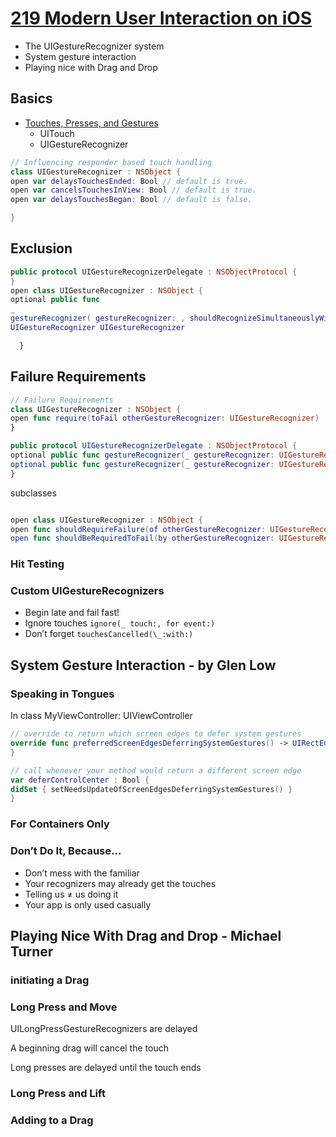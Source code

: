 
# [219 Modern User Interaction on iOS](https://developer.apple.com/videos/play/wwdc2017/219/)


* The UIGestureRecognizer system
* System gesture interaction
* Playing nice with Drag and Drop


## Basics

* [Touches, Presses, and Gestures](https://developer.apple.com/documentation/uikit/touches_presses_and_gestures)
  * UITouch
  * UIGestureRecognizer



```swift
// Influencing responder based touch handling
class UIGestureRecognizer : NSObject {
open var delaysTouchesEnded: Bool // default is true.
open var cancelsTouchesInView: Bool // default is true.
open var delaysTouchesBegan: Bool // default is false.

}
```    
## Exclusion
```swift
public protocol UIGestureRecognizerDelegate : NSObjectProtocol {
}
open class UIGestureRecognizer : NSObject {
optional public func
_
gestureRecognizer( gestureRecognizer: , shouldRecognizeSimultaneouslyWith otherGestureRecognizer: ) -> Bool
UIGestureRecognizer UIGestureRecognizer

  }
```
## Failure Requirements


```swift
// Failure Requirements
class UIGestureRecognizer : NSObject {
open func require(toFail otherGestureRecognizer: UIGestureRecognizer)
}

public protocol UIGestureRecognizerDelegate : NSObjectProtocol {
optional public func gestureRecognizer(_ gestureRecognizer: UIGestureRecognizer, shouldRequireFailureOf otherGestureRecognizer: UIGestureRecognizer) -> Bool
optional public func gestureRecognizer(_ gestureRecognizer: UIGestureRecognizer, shouldBeRequiredToFailBy otherGestureRecognizer: UIGestureRecognizer) -> Bool
}
```

subclasses

```swift

open class UIGestureRecognizer : NSObject {
open func shouldRequireFailure(of otherGestureRecognizer: UIGestureRecognizer) -> Bool
open func shouldBeRequiredToFail(by otherGestureRecognizer: UIGestureRecognizer) -> Bool }
```

### Hit Testing


### Custom UIGestureRecognizers

* Begin late and fail fast!
* Ignore touches `ignore(_ touch:, for event:)`
* Don’t forget `touchesCancelled(\_:with:)`


## System Gesture Interaction - by Glen Low


### Speaking in Tongues

In class MyViewController: UIViewController

```swift
// override to return which screen edges to defer system gestures
override func preferredScreenEdgesDeferringSystemGestures() -> UIRectEdge { return deferControlCenter ? .bottom : UIRectEdge()
}

// call whenever your method would return a different screen edge
var deferControlCenter : Bool {
didSet { setNeedsUpdateOfScreenEdgesDeferringSystemGestures() }
}
```

### For Containers Only

### Don’t Do It, Because...

* Don’t mess with the familiar
* Your recognizers may already get the touches
* Telling us ≠ us doing it
* Your app is only used casually


## Playing Nice With Drag and Drop - Michael Turner


### initiating a Drag

### Long Press and Move

UILongPressGestureRecognizers   are delayed

A beginning drag will  cancel the touch

Long presses are delayed until the touch ends

### Long Press and Lift

### Adding to a Drag
